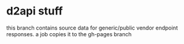 # d2api stuff

this branch contains source data for generic/public vendor endpoint responses. a job copies it to the gh-pages branch